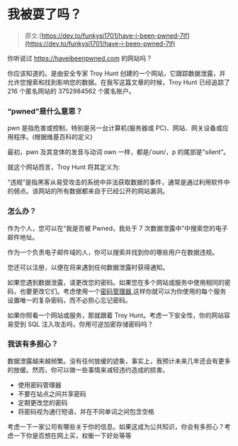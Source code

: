 # 我被耍了吗？

> 原文:[https://dev.to/funkysi1701/have-i-been-pwned-7lf](https://dev.to/funkysi1701/have-i-been-pwned-7lf)

你听说过 https://haveibeenpwned.com 的网站吗？

你应该知道的。是由安全专家 Troy Hunt 创建的一个网站，它跟踪数据泄露，并允许您搜索和找到影响您的数据。在我写这篇文章的时候，Troy Hunt 已经追踪了 216 个匿名网站的 3752984562 个匿名账户。

### “pwned”是什么意思？

pwn 是指危害或控制，特别是另一台计算机(服务器或 PC)、网站、网关设备或应用程序。(根据维基百科的定义)

最初，pwn 及其变体的发音与动词 own 一样，都是/ˈoʊn/，p 的尾部是“silent”。

就这个网站而言，Troy Hunt 将其定义为:

“违规”是指黑客从易受攻击的系统中非法获取数据的事件，通常是通过利用软件中的弱点。该网站的所有数据都来自于已经公开的网站漏洞。

### [](#what-can-i-do)怎么办？

作为个人，您可以在“我是否被 Pwned，我处于 7 次数据泄露中”中搜索您的电子邮件地址。

作为一个负责电子邮件域的人，你可以搜索并找到你的哪些用户在数据违规。

您还可以注册，以便在将来遇到任何数据泄露时获得通知。

如果您遇到数据泄露，请更改您的密码。如果您在多个网站或服务中使用相同的密码，也要更改它们。考虑使用一个[密码管理器](https://www.troyhunt.com/only-secure-password-is-one-you-cant/),这样你就可以为你使用的每个服务设置唯一的复杂密码，而不必担心忘记密码。

如果你照看一个网站或服务，那就跟着 Troy Hunt。考虑一下安全性，你的网站容易受到 SQL 注入攻击吗，你用可逆加密存储密码吗？

### [](#how-worried-should-i-be)我该有多担心？

数据泄露越来越频繁。没有任何放缓的迹象，事实上，我预计未来几年还会有更多的放缓。然而，你可以做一些事情来减轻违约造成的损害。

*   使用密码管理器
*   不要在站点之间共享密码
*   定期更改您的密码
*   将密码视为通行短语，并在不同单词之间包含空格

考虑一下一家公司有哪些关于你的信息。如果这成为公共知识，你会有多担心？考虑一下你是否想在网上买，权衡一下好处等等
